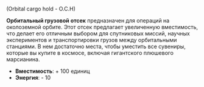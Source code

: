 (Orbital cargo hold - O.C.H)

**Орбитальный грузовой отсек** предназначен для операций на околоземной орбите. Этот отсек предлагает увеличенную вместимость, что делает его отличным выбором для спутниковых миссий, научных экспериментов и транспортировки грузов между орбитальными станциями. В нем достаточно места, чтобы уместить все сувениры, которые вы купите в космосе, включая гигантского плюшевого марсианина.

- **Вместимость**: + 100 единиц
- **Энергия**: - 10
